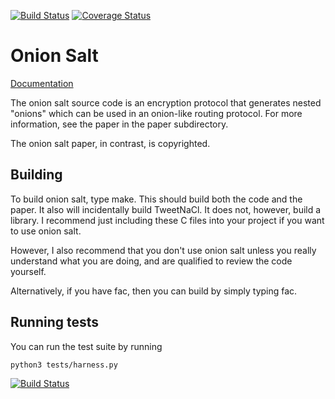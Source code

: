 [![Build Status](https://travis-ci.org/droundy/onionsalt.svg?branch=master)](https://travis-ci.org/droundy/onionsalt)
[![Coverage Status](https://coveralls.io/repos/droundy/onionsalt/badge.svg?branch=master&service=github)](https://coveralls.io/github/droundy/onionsalt?branch=master)

Onion Salt
==========

[Documentation](https://droundy.github.io/arrayref)

The onion salt source code is an encryption protocol that generates
nested "onions" which can be used in an onion-like routing protocol.
For more information, see the paper in the paper subdirectory.

The onion salt paper, in contrast, is copyrighted.

Building
--------

To build onion salt, type make.  This should build both the code and
the paper.  It also will incidentally build TweetNaCl.  It does not,
however, build a library.  I recommend just including these C files
into your project if you want to use onion salt.

However, I also recommend that you don't use onion salt unless you
really understand what you are doing, and are qualified to review the
code yourself.

Alternatively, if you have fac, then you can build by simply typing
fac.

Running tests
-------------

You can run the test suite by running

    python3 tests/harness.py

[![Build Status](https://travis-ci.org/droundy/onionsalt.svg)](https://travis-ci.org/droundy/onionsalt)
